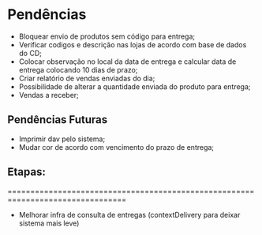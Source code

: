 # Pendências

* Bloquear envio de produtos sem código para entrega;
* Verificar codigos e descrição nas lojas de acordo com base de dados do CD;
* Colocar observação no local da data de entrega e calcular data de entrega colocando 10 dias de prazo;
* Criar relatório de vendas enviadas do dia;
* Possibilidade de alterar a quantidade enviada do produto para entrega;
* Vendas a receber;

## Pendências Futuras
* Imprimir dav pelo sistema;
* Mudar cor de acordo com vencimento do prazo de entrega;

## Etapas:

================================================================================

- Melhorar infra de consulta de entregas (contextDelivery para deixar sistema mais leve)